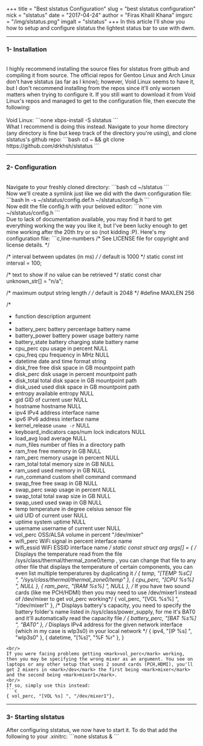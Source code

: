 +++
title = "Best slstatus Configuration"
slug = "best slstatus configuration"
nick = "slstatus"
date = "2017-04-24"
author = "Firas Khalil Khana"
imgsrc = "/img/slstatus.png"
imgalt = "slstatus"
+++
In this article I'll show you how to setup and configure slstatus the lightest status bar to use with dwm.
<br/>
<hr/>
<h3 id="Installation">1- Installation</h3>
<br/>
I highly recommend installing the source files for slstatus from github and compiling it from source. The official repos for Gentoo Linux and Arch Linux don't have slstatus (as far as I know); however, Void Linux seems to have it, but I don't recommend installing from the repos since it'll only worsen matters when trying to configure it. If you still want to download it from Void Linux's repos and managed to get to the configuration file, then execute the following:
<br/>
<br/>
Void Linux:
```none
xbps-install -S slstatus
```
<br/>
What I recommend is doing this instead. Navigate to your home directory (any directory is fine but keep track of the directory you're using), and clone slstatus's github repo:
```bash
cd ~ && git clone https://github.com/drkhsh/slstatus
```
<hr/>
<h3 id="Configuration">2- Configuration</h3>
<br/>
Navigate to your freshly cloned directory:
```bash
cd ~/slstatus
```
<br/>
Now we'll create a symlink just like we did with the dwm configuration file:
```bash
ln -s ~/slstatus/config.def.h ~/slstatus/config.h
```
<br/>
Now edit the file config.h with your beloved editor:
```none
vim ~/slstatus/config.h
```
<br/>
Due to lack of documentation available, you may find it hard to get everything working the way you like it, but I've been lucky enough to get mine working after the 20th try or so (not kidding :P). Here's my configuration file:
```c,line-numbers
/* See LICENSE file for copyright and license details. */

/* interval between updates (in ms) */
/* default is 1000 */
static const int interval = 100;

/* text to show if no value can be retrieved */
static const char unknown_str[] = "n/a";

/* maximum output string length */
/* default is 2048 */
#define MAXLEN 256

/*
 * function             description                     argument
 *
 * battery_perc         battery percentage              battery name
 * battery_power        battery power usage             battery name
 * battery_state        battery charging state          battery name
 * cpu_perc             cpu usage in percent            NULL
 * cpu_freq             cpu frequency in MHz            NULL
 * datetime             date and time                   format string
 * disk_free            free disk space in GB           mountpoint path
 * disk_perc            disk usage in percent           mountpoint path
 * disk_total           total disk space in GB          mountpoint path
 * disk_used            used disk space in GB           mountpoint path
 * entropy              available entropy               NULL
 * gid                  GID of current user             NULL
 * hostname             hostname                        NULL
 * ipv4                 IPv4 address                    interface name
 * ipv6                 IPv6 address                    interface name
 * kernel_release       `uname -r`                      NULL
 * keyboard_indicators  caps/num lock indicators        NULL
 * load_avg             load average                    NULL
 * num_files            number of files in a directory  path
 * ram_free             free memory in GB               NULL
 * ram_perc             memory usage in percent         NULL
 * ram_total            total memory size in GB         NULL
 * ram_used             used memory in GB               NULL
 * run_command          custom shell command            command
 * swap_free            free swap in GB                 NULL
 * swap_perc            swap usage in percent           NULL
 * swap_total           total swap size in GB           NULL
 * swap_used            used swap in GB                 NULL
 * temp                 temperature in degree celsius   sensor file
 * uid                  UID of current user             NULL
 * uptime               system uptime                   NULL
 * username             username of current user        NULL
 * vol_perc             OSS/ALSA volume in percent      "/dev/mixer"
 * wifi_perc            WiFi signal in percent          interface name
 * wifi_essid           WiFi ESSID                      interface name
 */
static const struct arg args[] = {
  /* Displays the temperature read from the file /sys/class/thermal/thermal_zone0/temp , you can change that file
     to any other file that displays the temperature of certain components, you can even list multiple
     temperatures by duplicating it */ 
  { temp, "[TEMP %sC] ", "/sys/class/thermal/thermal_zone0/temp" },
	{ cpu_perc, "[CPU %s%] ", NULL },
	{ ram_perc, "[RAM %s%] ", NULL },
  /* If you have two sound cards (like me PCH/HDMI) then you may need to use /dev/mixer1 instead of /dev/mixer to get vol_perc working*/
	{ vol_perc, "[VOL %s%] ", "/dev/mixer1" },
  /* Displays battery's capacity, you need to specify the battery folder's name listed in /sys/class/power_supply,
     for me it's BAT0 and it'll automatically read the capacity file */
	{ battery_perc, "[BAT %s%] ", "BAT0" },
  /* Displays IPv4 address for the given network interface (which in my case is wlp3s0) in your local network */
	{ ipv4, "[IP %s] ", "wlp3s0" },
	{ datetime, "[%s]", "%F %r" },
}
```
<br/>
If you were facing problems getting <mark>vol_perc</mark> working, then you may be specifying the wrong mixer as an argument. You see on laptops or any other setup that uses 2 sound cards (PCH,HDMI), you'll get 2 mixers in <mark>/dev</mark> the first being <mark>mixer</mark> and the second being <mark>mixer1</mark>.
<br/>
If so, simply use this instead:
```c
{ vol_perc, "[VOL %s] ", "/dev/mixer1"},
```
<hr/>
<h3 id="Starting_slstatus">3- Starting slstatus</h3>
After configuring slstatus, we now have to start it. To do that add the following to your .xinitrc:
```none
slstatus &
```
